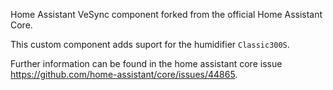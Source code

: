 Home Assistant VeSync component forked from the official Home Assistant Core.

This custom component adds suport for the humidifier `Classic300S`.

Further information can be found in the home assistant core issue https://github.com/home-assistant/core/issues/44865.
